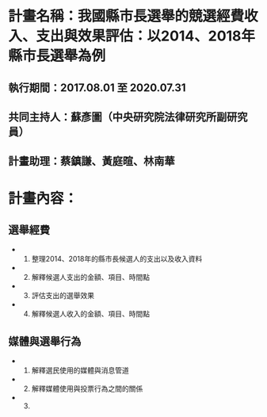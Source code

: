 # 計畫名稱：我國縣市長選舉的競選經費收入、支出與效果評估：以2014、2018年縣市長選舉為例
## 執行期間：2017.08.01 至 2020.07.31
## 共同主持人：蘇彥圖（中央研究院法律研究所副研究員）
## 計畫助理：蔡鎮謙、黃庭暄、林南華
# 計畫內容：
## 選舉經費
- 1. 整理2014、2018年的縣市長候選人的支出以及收入資料
- 2. 解釋候選人支出的金額、項目、時間點
- 3. 評估支出的選舉效果
- 4. 解釋候選人收入的金額、項目、時間點
## 媒體與選舉行為
- 1. 解釋選民使用的媒體與消息管道
- 2. 解釋媒體使用與投票行為之間的關係
- 3. 
